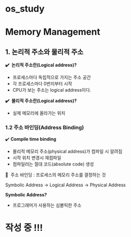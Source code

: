 # os_study 
# Memory Management

## 1. 논리적 주소와 물리적 주소

**✔️  논리적 주소란(Logical address)?**

- 프로세스마다 독립적으로 가지는 주소 공간
- 각 프로세스마다 0번지부터 시작
- CPU가 보는 주소는 logical address이다.

**✔️  물리적 주소란(Logical address)?**

- 실제 메모리에 올라가는 위치

### 1.2 주소 바인딩(Address Binding)

✔️ **Compile time binding**

- 물리적 메모리 주소(physical address)가 컴파일 시 알려짐
- 시작 위치 변경시 재컴파일
- 컴파일러는 절대 코드(absolute code) 생성

🌟  주소 바인딩 : 프로세스의 메모리 주소를 결정하는 것

Symbolic Address → Logical Address → Physical Address

**Symbolic Address?**

- 프로그래머가 사용하는 심볼릭한 주소

# 작성 중 !!!

